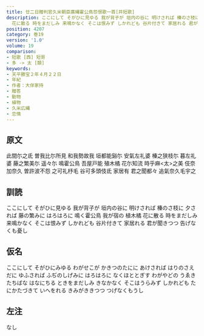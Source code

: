 ```yaml
---
title: 廿二日贈判官久米朝臣廣縄霍公鳥怨恨歌一首[并短歌]
description: ここにして そがひに見ゆる 我が背子が 垣内の谷に 明けされば 榛のさ枝に 夕されば 藤の繁みに はろはろに 鳴く霍公鳥 我が宿の 植木橘
  花に散る 時をまだしみ 来鳴かなく そこは恨みず しかれども 谷片付きて 家居れる 君が聞きつつ 告げなくも憂し
position: 4207
category: 巻19
version: '1.0'
volume: 19
comparison:
- 短歌 [西] 短哥
- 多 -> 太 [類]
keywords:
- 天平勝宝２年４月２２日
- 年紀
- 作者：大伴家持
- 贈答
- 動物
- 植物
- 久米広縄
- 恋情
---
```


## 原文

此間尓之氐 曽我比尓所見 和我勢故我 垣都能谿尓 安氣左礼婆 榛之狭枝尓 暮左礼婆 藤之繁美尓 遥々尓 鳴霍公鳥 吾屋戸能 殖木橘 花尓知流 時乎麻<太>之美 伎奈加奈久 曽許波不怨 之可礼杼毛 谷可多頭伎氐 家居有 君之聞都々 追氣奈久毛宇之

## 訓読

ここにして そがひに見ゆる 我が背子が 垣内の谷に 明けされば 榛のさ枝に 夕されば 藤の繁みに はろはろに 鳴く霍公鳥 我が宿の 植木橘 花に散る 時をまだしみ 来鳴かなく そこは恨みず しかれども 谷片付きて 家居れる 君が聞きつつ 告げなくも憂し

## 仮名

ここにして そがひにみゆる わがせこが かきつのたにに あけされば はりのさえだに ゆふされば ふぢのしげみに はろはろに なくほととぎす わがやどの うゑきたちばな はなにちる ときをまだしみ きなかなく そこはうらみず しかれども たにかたづきて いへをれる きみがききつつ つげなくもうし

## 左注

なし
